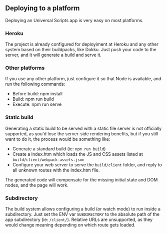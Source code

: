 Deploying to a platform
-----------------------

Deploying an Universal Scripts app is very easy on most platforms.


### Heroku

The project is already configured for deployiment at Heroku and any other system based on their buildpacks, like Dokku. Just push your code to the server, and it will generate a build and serve it.


### Other platforms

If you use any other platform, just configure it so that Node is available, and run the following commands:
- Before build: npm install
- Build: npm run build
- Execute: npm run serve


### Static build

Generating a static build to be served with a static file server is not officially supported, as you'd lose the server-side rendering benefits, but if you still want to do it, the process would be something like:
- Generate a standard build (ie: `npm run build`)
- Create a index.htm which loads the JS and CSS assets listed at `build/client/webpack-assets.json`
- Configure your web server to serve the `build/client` folder, and reply to all unknown routes with the index.htm file.

The generated code will compensate for the missing initial state and DOM nodes, and the page will work.


### Subdirectory

The build system allows configuring a build (or watch mode) to run inside a subdirectory. Just set the ENV var `SUBDIRECTORY` to the absolute path of the app subdirectory (ie: `/client/`). Relative URLs are unsupported, as they would change meaning depending on which route gets loaded.
